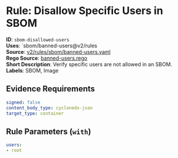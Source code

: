 # Rule: Disallow Specific Users in SBOM

**ID**: `sbom-disallowed-users`  
**Uses**: `sbom/banned-users@v2/rules  
**Source**: [v2/rules/sbom/banned-users.yaml](https://github.com/scribe-public/sample-policies/v2/rules/sbom/banned-users.yaml)  
**Rego Source**: [banned-users.rego](https://github.com/scribe-public/sample-policies/v2/rules/sbom/banned-users.rego)  
**Short Description**: Verify specific users are not allowed in an SBOM.  
**Labels**: SBOM, Image

## Evidence Requirements

```yaml
signed: false
content_body_type: cyclonedx-json
target_type: container
```
## Rule Parameters (`with`)

```yaml
users:
- root
```
